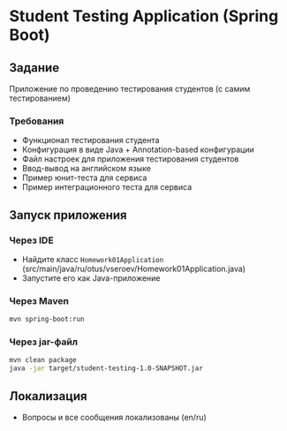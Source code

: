 # Student Testing Application (Spring Boot)

## Задание
Приложение по проведению тестирования студентов (с самим тестированием)

### Требования
- Функционал тестирования студента
- Конфигурация в виде Java + Annotation-based конфигурации
- Файл настроек для приложения тестирования студентов
- Ввод-вывод на английском языке
- Пример юнит-теста для сервиса
- Пример интеграционного теста для сервиса

## Запуск приложения

### Через IDE
- Найдите класс `Homework01Application` (src/main/java/ru/otus/vseroev/Homework01Application.java)
- Запустите его как Java-приложение

### Через Maven
```sh
mvn spring-boot:run
```

### Через jar-файл
```sh
mvn clean package
java -jar target/student-testing-1.0-SNAPSHOT.jar
```

## Локализация
- Вопросы и все сообщения локализованы (en/ru)

